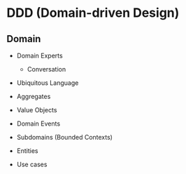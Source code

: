 # DDD (Domain-driven Design)

## Domain

- Domain Experts
  - Conversation
- Ubiquitous Language

- Aggregates
- Value Objects
- Domain Events
- Subdomains (Bounded Contexts)
- Entities
- Use cases

